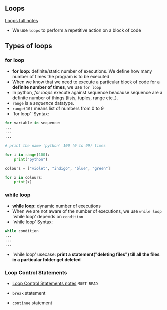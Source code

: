 Loops
-----

[Loops full notes](https://github.com/Nikhita-A/python-for-devops/tree/main/Day-09)

* We use `loops` to perform a repetitive action on a block of code 

Types of loops
--------------

### for loop

* __for loop:__ definite/static number of executions. We define how many number of times the program is to be executed
* When we know that we need to execute a particular block of code for a __definite number of times__, we use `for loop`
* In python, _for loops_ execute against  sequence beacause sequence are a definite number of things (lists, tuples, range etc..). 
* `range` is a _sequence_ datatype. 
* `range(10)` means list of numbers from 0 to 9
* 'for loop' `Syntax:
```python
for variable in sequence:
...
...
...
```
```python
# print the name 'python' 100 (0 to 99) times

for i in range(100):
    print("python")
```
```python
colours = ["violet", "indigo", "blue", "green"]

for x in colours:
    print(x)
```

### while loop

* __while loop:__ dynamic number of executions
* When we are not aware of the number of executions, we use `while loop`
'while loop' depends on `condition`
* 'while loop' Syntax:
```python
while condition
...
...
...
```
* 'while loop' usecase: __print a statement("deleting files") till all the files in a particular folder get deleted__

### Loop Control Statements

* [Loop Control Statements notes](https://github.com/Nikhita-A/python-for-devops/blob/main/Day-09/02-loop-controls.md) `MUST READ`

* `break` statement
* `continue` statement
